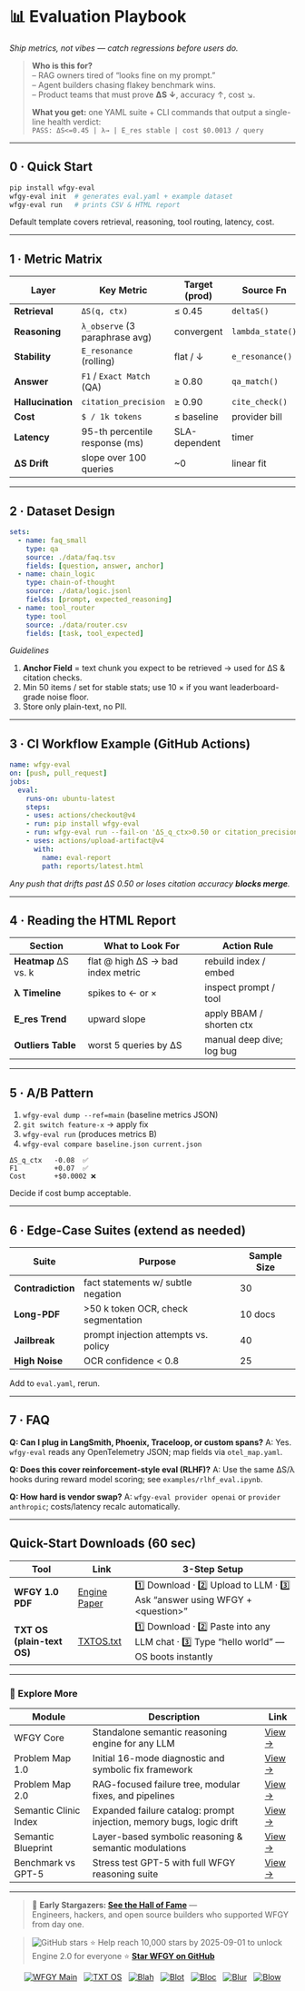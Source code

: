 <!-- ============================================================= -->
<!--  evaluation-playbook.md · Semantic Clinic · Map-F              -->
<!--  Version: 2025-08-06 · License: MIT                            -->
<!--  Goal: A reproducible checklist for measuring an LLM/RAG/      -->
<!--  agent stack—before & after you apply WFGY fixes.              -->
<!-- ============================================================= -->

# 📊 Evaluation Playbook  
*Ship metrics, not vibes — catch regressions before users do.*

> **Who is this for?**  
> – RAG owners tired of “looks fine on my prompt.”  
> – Agent builders chasing flakey benchmark wins.  
> – Product teams that must prove **ΔS ↓**, accuracy ↑, cost ↘.  
>   
> **What you get:** one YAML suite + CLI commands that output a single-line health verdict:  
> `PASS: ΔS<=0.45 | λ→ | E_res stable | cost $0.0013 / query`

---

## 0 · Quick Start

```bash
pip install wfgy-eval
wfgy-eval init  # generates eval.yaml + example dataset
wfgy-eval run   # prints CSV & HTML report
````

Default template covers retrieval, reasoning, tool routing, latency, cost.

---

## 1 · Metric Matrix

| Layer             | Key Metric                     | Target (prod) | Source Fn        |
| ----------------- | ------------------------------ | ------------- | ---------------- |
| **Retrieval**     | `ΔS(q, ctx)`                   | ≤ 0.45        | `deltaS()`       |
| **Reasoning**     | `λ_observe` (3 paraphrase avg) | convergent    | `lambda_state()` |
| **Stability**     | `E_resonance` (rolling)        | flat / ↓      | `e_resonance()`  |
| **Answer**        | `F1` / `Exact Match` (QA)      | ≥ 0.80        | `qa_match()`     |
| **Hallucination** | `citation_precision`           | ≥ 0.90        | `cite_check()`   |
| **Cost**          | `$ / 1k tokens`                | ≤ baseline    | provider bill    |
| **Latency**       | 95-th percentile response (ms) | SLA-dependent | timer            |
| **ΔS Drift**      | slope over 100 queries         | \~0           | linear fit       |

---

## 2 · Dataset Design

```yaml
sets:
  - name: faq_small
    type: qa
    source: ./data/faq.tsv
    fields: [question, answer, anchor]
  - name: chain_logic
    type: chain-of-thought
    source: ./data/logic.jsonl
    fields: [prompt, expected_reasoning]
  - name: tool_router
    type: tool
    source: ./data/router.csv
    fields: [task, tool_expected]
```

*Guidelines*

1. **Anchor Field** = text chunk you expect to be retrieved → used for ΔS & citation checks.
2. Min 50 items / set for stable stats; use 10 × if you want leaderboard-grade noise floor.
3. Store only plain-text, no PII.

---

## 3 · CI Workflow Example (GitHub Actions)

```yaml
name: wfgy-eval
on: [push, pull_request]
jobs:
  eval:
    runs-on: ubuntu-latest
    steps:
    - uses: actions/checkout@v4
    - run: pip install wfgy-eval
    - run: wfgy-eval run --fail-on 'ΔS_q_ctx>0.50 or citation_precision<0.85'
    - uses: actions/upload-artifact@v4
      with:
        name: eval-report
        path: reports/latest.html
```

*Any push that drifts past ΔS 0.50 or loses citation accuracy **blocks merge**.*

---

## 4 · Reading the HTML Report

| Section              | What to Look For                  | Action Rule               |
| -------------------- | --------------------------------- | ------------------------- |
| **Heatmap** ΔS vs. k | flat @ high ΔS → bad index metric | rebuild index / embed     |
| **λ Timeline**       | spikes to ← or ×                  | inspect prompt / tool     |
| **E\_res Trend**     | upward slope                      | apply BBAM / shorten ctx  |
| **Outliers Table**   | worst 5 queries by ΔS             | manual deep dive; log bug |

---

## 5 · A/B Pattern

1. `wfgy-eval dump --ref=main` (baseline metrics JSON)
2. `git switch feature-x` → apply fix
3. `wfgy-eval run` (produces metrics B)
4. `wfgy-eval compare baseline.json current.json`

```
ΔS_q_ctx   -0.08  ✅
F1         +0.07  ✅
Cost       +$0.0002 ❌
```

Decide if cost bump acceptable.

---

## 6 · Edge-Case Suites (extend as needed)

| Suite             | Purpose                              | Sample Size |
| ----------------- | ------------------------------------ | ----------- |
| **Contradiction** | fact statements w/ subtle negation   | 30          |
| **Long-PDF**      | >50 k token OCR, check segmentation  | 10 docs     |
| **Jailbreak**     | prompt injection attempts vs. policy | 40          |
| **High Noise**    | OCR confidence < 0.8                 | 25          |

Add to `eval.yaml`, rerun.

---

## 7 · FAQ

**Q: Can I plug in LangSmith, Phoenix, Traceloop, or custom spans?**
A: Yes. `wfgy-eval` reads any OpenTelemetry JSON; map fields via `otel_map.yaml`.

**Q: Does this cover reinforcement-style eval (RLHF)?**
A: Use the same ΔS/λ hooks during reward model scoring; see `examples/rlhf_eval.ipynb`.

**Q: How hard is vendor swap?**
A: `wfgy-eval provider openai` or `provider anthropic`; costs/latency recalc automatically.

---

## Quick-Start Downloads (60 sec)

| Tool                       | Link                                                | 3-Step Setup                                                                             |
| -------------------------- | --------------------------------------------------- | ---------------------------------------------------------------------------------------- |
| **WFGY 1.0 PDF**           | [Engine Paper](https://zenodo.org/records/15630969) | 1️⃣ Download · 2️⃣ Upload to LLM · 3️⃣ Ask “answer using WFGY + \<question>”             |
| **TXT OS (plain-text OS)** | [TXTOS.txt](https://zenodo.org/records/15788557)    | 1️⃣ Download · 2️⃣ Paste into any LLM chat · 3️⃣ Type “hello world” — OS boots instantly |

---

### 🧭 Explore More

| Module                | Description                                              | Link     |
|-----------------------|----------------------------------------------------------|----------|
| WFGY Core             | Standalone semantic reasoning engine for any LLM         | [View →](https://github.com/onestardao/WFGY/tree/main/core/README.md) |
| Problem Map 1.0       | Initial 16-mode diagnostic and symbolic fix framework    | [View →](https://github.com/onestardao/WFGY/tree/main/ProblemMap/README.md) |
| Problem Map 2.0       | RAG-focused failure tree, modular fixes, and pipelines   | [View →](https://github.com/onestardao/WFGY/blob/main/ProblemMap/rag-architecture-and-recovery.md) |
| Semantic Clinic Index | Expanded failure catalog: prompt injection, memory bugs, logic drift | [View →](https://github.com/onestardao/WFGY/blob/main/ProblemMap/SemanticClinicIndex.md) |
| Semantic Blueprint    | Layer-based symbolic reasoning & semantic modulations   | [View →](https://github.com/onestardao/WFGY/tree/main/SemanticBlueprint/README.md) |
| Benchmark vs GPT-5    | Stress test GPT-5 with full WFGY reasoning suite         | [View →](https://github.com/onestardao/WFGY/tree/main/benchmarks/benchmark-vs-gpt5/README.md) |

---

> 👑 **Early Stargazers: [See the Hall of Fame](https://github.com/onestardao/WFGY/tree/main/stargazers)** —  
> Engineers, hackers, and open source builders who supported WFGY from day one.

> <img src="https://img.shields.io/github/stars/onestardao/WFGY?style=social" alt="GitHub stars"> ⭐ Help reach 10,000 stars by 2025-09-01 to unlock Engine 2.0 for everyone  ⭐ <strong><a href="https://github.com/onestardao/WFGY">Star WFGY on GitHub</a></strong>


<div align="center">

[![WFGY Main](https://img.shields.io/badge/WFGY-Main-red?style=flat-square)](https://github.com/onestardao/WFGY)
&nbsp;
[![TXT OS](https://img.shields.io/badge/TXT%20OS-Reasoning%20OS-orange?style=flat-square)](https://github.com/onestardao/WFGY/tree/main/OS)
&nbsp;
[![Blah](https://img.shields.io/badge/Blah-Semantic%20Embed-yellow?style=flat-square)](https://github.com/onestardao/WFGY/tree/main/OS/BlahBlahBlah)
&nbsp;
[![Blot](https://img.shields.io/badge/Blot-Persona%20Core-green?style=flat-square)](https://github.com/onestardao/WFGY/tree/main/OS/BlotBlotBlot)
&nbsp;
[![Bloc](https://img.shields.io/badge/Bloc-Reasoning%20Compiler-blue?style=flat-square)](https://github.com/onestardao/WFGY/tree/main/OS/BlocBlocBloc)
&nbsp;
[![Blur](https://img.shields.io/badge/Blur-Text2Image%20Engine-navy?style=flat-square)](https://github.com/onestardao/WFGY/tree/main/OS/BlurBlurBlur)
&nbsp;
[![Blow](https://img.shields.io/badge/Blow-Game%20Logic-purple?style=flat-square)](https://github.com/onestardao/WFGY/tree/main/OS/BlowBlowBlow)

</div>

